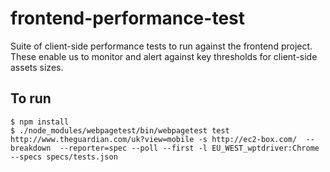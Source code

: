 frontend-performance-test
=========================

Suite of client-side performance tests to run against the frontend project. These enable us to monitor and alert against key thresholds for client-side assets sizes.

To run
------

    $ npm install
    $ ./node_modules/webpagetest/bin/webpagetest test http://www.theguardian.com/uk?view=mobile -s http://ec2-box.com/  --breakdown  --reporter=spec --poll --first -l EU_WEST_wptdriver:Chrome --specs specs/tests.json